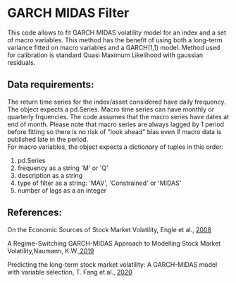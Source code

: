 # GARCH MIDAS Filter

This code allows to fit GARCH MIDAS volatility model for an index and a set of macro variables.
This method has the benefit of using both a long-term variance fitted on macro variables and a GARCH(1,1) model.
Method used for calibration is standard Quasi Maximum Likelihood with gaussian residuals.

## Data requirements:

The return time series for the index/asset considered have daily frequency. The object expects a pd.Series.
Macro time series can have monthly or quarterly frquencies. The code assumes that the macro series have dates at end of month.
Please note that macro series are always lagged by 1 period before fitting so there is no risk of "look ahead" bias even if macro data is published late in the period.  
For macro variables, the object expects a dictionary of tuples in this order: 
1) pd.Series
2) frequency as a string 'M' or 'Q'
3) description as a string
4) type of filter as a string: 'MAV', 'Constrained' or 'MIDAS'
5) number of lags as a an integer

## References:

On the Economic Sources of Stock Market Volatility, Engle et al., [2008](https://papers.ssrn.com/sol3/papers.cfm?abstract_id=971310)

A Regime-Switching GARCH-MIDAS Approach to Modelling Stock Market Volatility,Naumann, K.W.,[2019](https://thesis.eur.nl/pub/50191) 

Predicting the long-term stock market volatility: A GARCH-MIDAS model with variable selection, T. Fang et al., [2020](https://faculty.ucr.edu/~taelee/paper/2020%20JEF.pdf)

